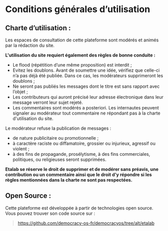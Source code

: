 Conditions générales d’utilisation
======

## Charte d’utilisation :

Les espaces de consultation de cette plateforme sont modérés  et animés par la rédaction du site.


**L'utilisation du site requiert également des règles de bonne conduite :**  
- Le flood (répétition d’une même proposition) est interdit ;
- Evitez les doublons. Avant de soumettre une idée, vérifiez que celle-ci n’a pas déjà été publiée. Dans ce cas, les modérateurs supprimeront les doublons ;
- Ne seront pas publiés les messages dont le titre est sans rapport avec l’objet ;
- Les contributeurs qui auront précisé leur adresse électronique dans leur message verront leur sujet rejeté.
- Les commentaires sont modérés a posteriori. Les internautes peuvent signaler au modérateur tout commentaire ne répondant pas à la charte d'utilisation du site.

Le modérateur refuse la publication de messages :
- de nature publicitaire ou promotionnelle ;
- à caractère raciste ou diffamatoire, grossier ou injurieux, agressif ou violent ;
- à des fins de propagande, prosélytisme, à des fins  commerciales, politiques, ou religieuses seront supprimées.


**Etalab se réserve le droit de supprimer et de modérer sans préavis, une contribution ou un commentaire ainsi que le droit d’y répondre si les règles mentionnées dans la charte ne sont pas respectées.**

## Open Source :

Cette plateforme est développée à partir de technologies open source. Vous pouvez trouver son code source sur :
> https://github.com/democracy-os-fr/democracyos/tree/alt/etalab
